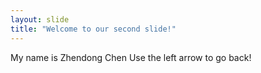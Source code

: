 ```yaml
---
layout: slide
title: "Welcome to our second slide!"
---
```

My name is Zhendong Chen
Use the left arrow to go back!
